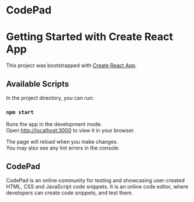 # CodePad
# Getting Started with Create React App

This project was bootstrapped with [Create React App](https://github.com/facebook/create-react-app).

## Available Scripts

In the project directory, you can run:

### `npm start`

Runs the app in the development mode.\
Open [http://localhost:3000](http://localhost:3000) to view it in your browser.

The page will reload when you make changes.\
You may also see any lint errors in the console.

## CodePad 

CodePad is an online community for testing and showcasing user-created HTML, CSS and JavaScript code snippets. It is an online code editor, where developers can create code snippets, and test them.
